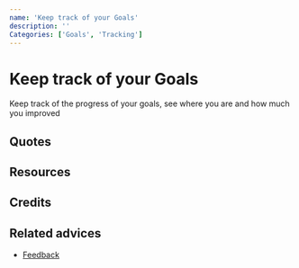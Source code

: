 ```yaml
---
name: 'Keep track of your Goals'
description: ''
Categories: ['Goals', 'Tracking']
---
```

# Keep track of your Goals

Keep track of the progress of your goals, see where you are and how much you improved

## Quotes

## Resources

## Credits

## Related advices

- [Feedback]()
